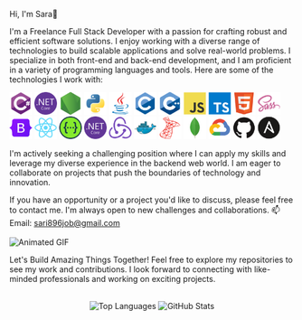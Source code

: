 

Hi, I'm Sara👋

I'm a Freelance Full Stack Developer with a passion for crafting robust and efficient software solutions.
I enjoy working with a diverse range of technologies to build scalable applications and solve real-world
problems.
I specialize in both front-end and back-end development, and I am proficient in a variety of programming 
languages and tools. Here are some of the technologies I work with:
<p align="left">
  <a href="https://docs.microsoft.com/en-us/dotnet/csharp/"><img src="https://raw.githubusercontent.com/devicons/devicon/master/icons/csharp/csharp-original.svg" alt="C#" width="40" height="40"/></a>
  <a href="https://dotnet.microsoft.com/"><img src="https://raw.githubusercontent.com/devicons/devicon/master/icons/dotnetcore/dotnetcore-original.svg" alt=".NET Core" width="40" height="40"/></a>
  <a href="https://nodejs.org/"><img src="https://raw.githubusercontent.com/devicons/devicon/master/icons/nodejs/nodejs-original.svg" alt="Node.js" width="40" height="40"/></a>
  <a href="https://www.python.org/"><img src="https://raw.githubusercontent.com/devicons/devicon/master/icons/python/python-original.svg" alt="Python" width="40" height="40"/></a>
  <a href="https://www.java.com/"><img src="https://raw.githubusercontent.com/devicons/devicon/master/icons/java/java-original.svg" alt="Java" width="40" height="40"/></a>
  <a href="https://en.wikipedia.org/wiki/C_(programming_language)"><img src="https://raw.githubusercontent.com/devicons/devicon/master/icons/c/c-original.svg" alt="C" width="40" height="40"/></a>
  <a href="https://isocpp.org/"><img src="https://raw.githubusercontent.com/devicons/devicon/master/icons/cplusplus/cplusplus-original.svg" alt="C++" width="40" height="40"/></a>
  <a href="https://developer.mozilla.org/en-US/docs/Web/JavaScript"><img src="https://raw.githubusercontent.com/devicons/devicon/master/icons/javascript/javascript-original.svg" alt="JavaScript" width="40" height="40"/></a>
  <a href="https://www.typescriptlang.org/"><img src="https://raw.githubusercontent.com/devicons/devicon/master/icons/typescript/typescript-original.svg" alt="TypeScript" width="40" height="40"/></a>
  <a href="https://developer.mozilla.org/en-US/docs/Web/HTML"><img src="https://raw.githubusercontent.com/devicons/devicon/master/icons/html5/html5-original.svg" alt="HTML5" width="40" height="40"/></a>
  <a href="https://sass-lang.com/"><img src="https://raw.githubusercontent.com/devicons/devicon/master/icons/sass/sass-original.svg" alt="SCSS" width="40" height="40"/></a>
  <a href="https://getbootstrap.com/"><img src="https://raw.githubusercontent.com/devicons/devicon/master/icons/bootstrap/bootstrap-original.svg" alt="Bootstrap" width="40" height="40"/></a>
  <a href="https://reactjs.org/"><img src="https://raw.githubusercontent.com/devicons/devicon/master/icons/react/react-original.svg" alt="React.js" width="40" height="40"/></a>
  <a href="https://swagger.io/specification/"><img src="https://raw.githubusercontent.com/devicons/devicon/master/icons/swagger/swagger-original.svg" alt="Web API" width="40" height="40"/></a>
  <a href="https://docs.microsoft.com/en-us/ef/core/"><img src="https://raw.githubusercontent.com/devicons/devicon/master/icons/dotnetcore/dotnetcore-original.svg" alt="Entity Framework Core" width="40" height="40"/></a>
  <a href="https://redux.js.org/"><img src="https://raw.githubusercontent.com/devicons/devicon/master/icons/redux/redux-original.svg" alt="React Redux" width="40" height="40"/></a>
  <a href="https://www.docker.com/"><img src="https://raw.githubusercontent.com/devicons/devicon/master/icons/docker/docker-original.svg" alt="Docker" width="40" height="40"/></a>
  <a href="https://www.microsoft.com/en-us/sql-server/sql-server-downloads"><img src="https://raw.githubusercontent.com/devicons/devicon/master/icons/microsoftsqlserver/microsoftsqlserver-plain.svg" alt="SQL Server" width="40" height="40"/></a>
  <a href="https://www.mongodb.com/"><img src="https://raw.githubusercontent.com/devicons/devicon/master/icons/mongodb/mongodb-original.svg" alt="MongoDB" width="40" height="40"/></a>
  <a href="https://cloud.google.com/"><img src="https://raw.githubusercontent.com/devicons/devicon/master/icons/googlecloud/googlecloud-original.svg" alt="GCP" width="40" height="40"/></a>
  <a href="https://github.com/"><img src="https://raw.githubusercontent.com/devicons/devicon/master/icons/github/github-original.svg" alt="GitHub" width="40" height="40"/></a>
  <a href="https://www.ansible.com/"><img src="https://raw.githubusercontent.com/devicons/devicon/master/icons/ansible/ansible-original.svg" alt="Ansible" width="40" height="40"/></a>
</p>
I'm actively seeking a challenging position where I can apply my skills and leverage my diverse experience 
in the backend web world. I am eager to collaborate on projects that push the boundaries of technology and 
innovation.



If you have an opportunity or a project you'd like to discuss, please feel free to contact me. I'm always
open to new challenges and collaborations.
📫 Email: sari896job@gmail.com
<br><br>
 <img src="https://media.giphy.com/media/xT9IgzoKnwFNmISR8I/giphy.gif" alt="Animated GIF" width="150" height="300">


Let's Build Amazing Things Together!
Feel free to explore my repositories to see my work and contributions. I look forward to connecting with
like-minded professionals and working on exciting projects.
<br><br>
<p align="center">
 <img src="https://github-readme-stats.vercel.app/api/top-langs/?username=sari727896&layout=compact&langs_count=8&theme=radical" alt="Top Languages" style="margin-right🕠px" />
 <img src="https://github-readme-stats.vercel.app/api?username=sari727896&show_icons=true&theme=radical" alt="GitHub Stats" style="margin-bottom: 50px;"   />
</p>






 

 





 



































<!---
Sari727896/Sari727896 is a ✨ special ✨ repository because its `README.md` (this file) appears on your GitHub profile.
You can click the Preview link to take a look at your changes.
--->

